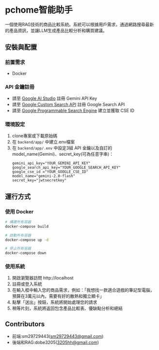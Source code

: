 # pchome智能助手

一個使用RAG技術的商品比較系統。系統可以根據用戶需求，通過網路搜尋最新的產品資訊，並讓LLM生成產品比較分析和購買建議。

## 安裝與配置

### 前置需求
- Docker 

### API 金鑰註冊
- 請至 [Google AI Studio](https://aistudio.google.com/apikey) 註冊 Gemini API Key
- 請至 [Google Custom Search API](https://developers.google.com/custom-search/v1/overview?hl=zh-tw) 註冊 Google Search API
- 請至 [Google Programmable Search Engine](https://programmablesearchengine.google.com/controlpanel/create) 建立並獲取 CSE ID

### 環境設定
1. clone專案或下載原始碼
2. 在 `backend/app/` 中建立.env檔案
3. 在 `backend/app/.env` 中設定3組 API 金鑰以及自訂的model_name(Gemini)、secret_key(可為任意字串)：
   ```
   gemini_api_key="YOUR_GEMINI_API_KEY" 
   google_search_api_key="YOUR_GOOGLE_SEARCH_API_KEY"
   google_cse_id ="YOUR_GOOGLE_CSE_ID"
   model_name="gemini-2.0-flash"
   secret_key="jwtsecretkey"
   ```

## 運行方式

### 使用 Docker
```bash
# 構建所有容器
docker-compose build

# 啟動所有容器
docker-compose up -d

# 停止所有容器
docker-compose down

```

### 使用系統
1. 開啟瀏覽器訪問 http://localhost
2. 註冊或登入系統
3. 在輸入框中輸入您的商品需求，例如：「我想找一款適合遊戲的筆記型電腦，預算在3萬元以內，需要有好的散熱和獨立顯卡」
4. 點擊「送出」按鈕，系統將開始處理您的請求
5. 稍等片刻，系統將返回包含產品比較表、優缺點分析和總結

## Contributors
- 前端:sm29729443(sm29729443@gmail.com)
- 後端和RAG:dobe3205(3205hh@gmail.com)
